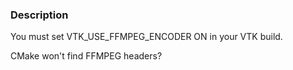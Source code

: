 ### Description

You must set
VTK_USE_FFMPEG_ENCODER ON
in your VTK build.

CMake won't find FFMPEG headers?
